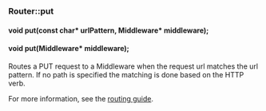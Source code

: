 <h3 id='router-put'>Router::put</h3>
<h4 class='variant'>void put(const char* urlPattern, Middleware* middleware);</h4>
<h4 class='variant'>void put(Middleware* middleware);</h4>

Routes a PUT request to a Middleware when the request url matches the url pattern. If no path is specified the matching is done based on the HTTP verb.

For more information, see the [routing guide](/guide/routing.html).